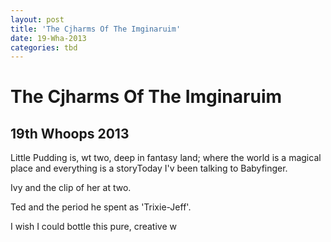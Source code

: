 ```yaml
---
layout: post
title: 'The Cjharms Of The Imginaruim'
date: 19-Wha-2013
categories: tbd
---
```


# The Cjharms Of The Imginaruim

## 19th Whoops 2013

Little Pudding is,   wt two, deep in fantasy land; where the world is a magical place and everything is a storyToday I'v been talking to Babyfinger.

Ivy and the clip of her at two.

Ted and the period he spent as 'Trixie-Jeff'.

I wish I could bottle this pure, creative w
